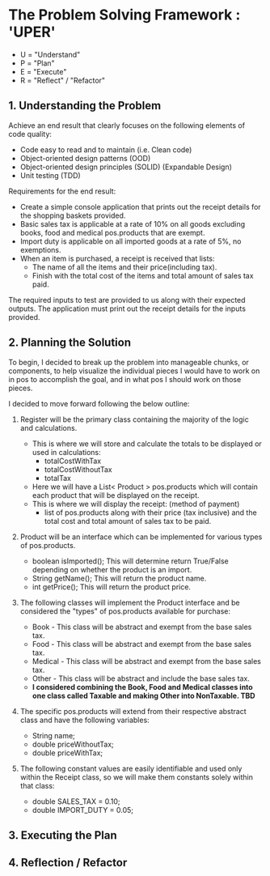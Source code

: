 <h1>The Problem Solving Framework : 'UPER'</h1>

* U = "Understand"
* P = "Plan"
* E = "Execute"
* R = "Reflect" / "Refactor"

<h2>1. Understanding the Problem</h2>

Achieve an end result that clearly focuses on the following elements of code quality:
* Code easy to read and to maintain (i.e. Clean code)
* Object-oriented design patterns (OOD)
* Object-oriented design principles (SOLID) (Expandable Design)
* Unit testing (TDD)

Requirements for the end result:
* Create a simple console application that prints out the receipt details for the shopping baskets provided.
* Basic sales tax is applicable at a rate of 10% on all goods excluding books, food and medical pos.products that are
 exempt.
* Import duty is applicable on all imported goods at a rate of 5%, no exemptions.
* When an item is purchased, a receipt is received that lists:
    - The name of all the items and their price(including tax).
    - Finish with the total cost of the items and total amount of sales tax paid.
    
The required inputs to test are provided to us along with their expected outputs. The application must print out the
 receipt details for the inputs provided.



<h2>2. Planning the Solution</h2>

To begin, I decided to break up the problem into manageable chunks, or components, to help visualize the individual
 pieces I would have to work on in pos to accomplish the goal, and in what pos I should work on those pieces.
 
I decided to move forward following the below outline:
1. Register will be the primary class containing the majority of the logic and calculations.
    - This is where we will store and calculate the totals to be displayed or used in calculations:
        - totalCostWithTax
        - totalCostWithoutTax
        - totalTax
     - Here we will have a List< Product > pos.products which will contain each product that will be displayed on the
      receipt.
     - This is where we will display the receipt: (method of payment)
        - list of pos.products along with their price (tax inclusive) and the
      total cost
      and total amount of sales tax to be paid.


2. Product will be an interface which can be implemented for various types of pos.products.
    - boolean isImported(); This will determine return True/False depending on whether the product is an import.
    - String getName(); This will return the product name.
    - int getPrice(); This will return the product price.


3. The following classes will implement the Product interface and be considered the "types" of pos.products available for
 purchase:
    - Book - This class will be abstract and exempt from the base sales tax.
    - Food - This class will be abstract and exempt from the base sales tax.
    - Medical - This class will be abstract and exempt from the base sales tax.
    - Other - This class will be abstract and include the base sales tax.
    - <b>I considered combining the Book, Food and Medical classes into one class called Taxable and making Other
     into NonTaxable. TBD</b>


4. The specific pos.products will extend from their respective abstract class and have the following variables:
    - String name;
    - double priceWithoutTax;
    - double priceWithTax;


5. The following constant values are easily identifiable and used only within the Receipt class, so we will make them
 constants solely within that class:
    - double SALES_TAX = 0.10; 
    - double IMPORT_DUTY = 0.05;

<h2>3. Executing the Plan</h2>

<p></p>

<h2>4. Reflection / Refactor</h2>

<p></p>